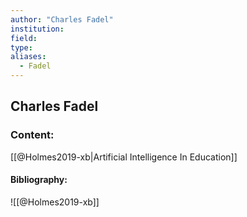 ```yaml
---
author: "Charles Fadel"
institution:
field:
type:
aliases:
  - Fadel
---
```


## Charles Fadel

### Content:
[[@Holmes2019-xb|Artificial Intelligence In Education]]

#### Bibliography:

![[@Holmes2019-xb]]